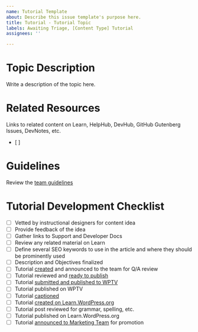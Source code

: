 ```yaml
---
name: Tutorial Template
about: Describe this issue template's purpose here.
title: Tutorial - Tutorial Topic
labels: Awaiting Triage, [Content Type] Tutorial
assignees: ''

---
```


# Topic Description
Write a description of the topic here.

# Related Resources
Links to related content on Learn, HelpHub, DevHub, GitHub Gutenberg Issues, DevNotes, etc.
- [ ]

# Guidelines
Review the [team guidelines](https://make.wordpress.org/training/handbook/guidelines/)

# Tutorial Development Checklist

- [ ] Vetted by instructional designers for content idea
- [ ] Provide feedback of the idea
- [ ] Gather links to Support and Developer Docs
- [ ] Review any related material on Learn
- [ ] Define several SEO keywords to use in the article and where they should be prominently used
- [ ] Description and Objectives finalized
- [ ] Tutorial [created](https://make.wordpress.org/training/handbook/tutorials/creating-a-tutorial) and announced to the team for Q/A review
- [ ] Tutorial reviewed and [ready to publish](https://make.wordpress.org/training/handbook/tutorials/publishing-a-tutorial)
- [ ] Tutorial [submitted and published to WPTV](https://make.wordpress.org/training/handbook/tutorials/publishing-a-tutorial/#1-submit-your-video-to-wordpress-tv) 
- [ ] Tutorial published on WPTV
- [ ] Tutorial [captioned](https://make.wordpress.org/training/handbook/tutorials/publishing-a-tutorial/#2-generate-subtitles-and-a-transcript-for-your-video) 
- [ ] Tutorial [created on Learn.WordPress.org](https://make.wordpress.org/training/handbook/tutorials/publishing-a-tutorial/#3-create-edit-your-workshop-post)
- [ ] Tutorial post reviewed for grammar, spelling, etc.
- [ ] Tutorial published on Learn.WordPress.org
- [ ] Tutorial [announced to Marketing Team](https://docs.google.com/spreadsheets/d/1rY9gyA0KljjlinPE2B0S2qfsN8Nz24_N_KzqB5CrYZM/edit#gid=469255212) for promotion

